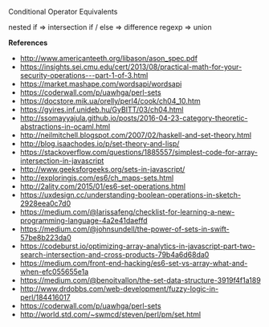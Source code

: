 Conditional Operator Equivalents

nested if => intersection
if / else => difference 
regexp => union 

**References**

* http://www.americanteeth.org/libason/ason_spec.pdf
* https://insights.sei.cmu.edu/cert/2013/08/practical-math-for-your-security-operations---part-1-of-3.html
* https://market.mashape.com/wordsapi/wordsapi
* https://coderwall.com/p/uawhga/perl-sets
* https://docstore.mik.ua/orelly/perl4/cook/ch04_10.htm
* https://gyires.inf.unideb.hu/GyBITT/03/ch04.html
* http://ssomayyajula.github.io/posts/2016-04-23-category-theoretic-abstractions-in-ocaml.html
* http://neilmitchell.blogspot.com/2007/02/haskell-and-set-theory.html
* http://blog.isaachodes.io/p/set-theory-and-lisp/
* https://stackoverflow.com/questions/1885557/simplest-code-for-array-intersection-in-javascript
* http://www.geeksforgeeks.org/sets-in-javascript/
* http://exploringjs.com/es6/ch_maps-sets.html
* http://2ality.com/2015/01/es6-set-operations.html
* https://uxdesign.cc/understanding-boolean-operations-in-sketch-2928eea0c7d0
* https://medium.com/@larissafeng/checklist-for-learning-a-new-programming-language-4a2e41daeffd
* https://medium.com/@johnsundell/the-power-of-sets-in-swift-57be8b223da0
* https://codeburst.io/optimizing-array-analytics-in-javascript-part-two-search-intersection-and-cross-products-79b4a6d68da0
* https://medium.com/front-end-hacking/es6-set-vs-array-what-and-when-efc055655e1a
* https://medium.com/@benoitvallon/the-set-data-structure-3919f4f1a189
* http://www.drdobbs.com/web-development/fuzzy-logic-in-perl/184416017
* https://coderwall.com/p/uawhga/perl-sets
* http://world.std.com/~swmcd/steven/perl/pm/set.html